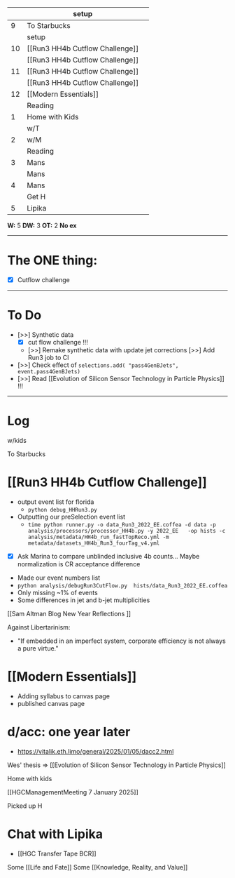 
|     | setup                           |     |
| --- | ------------------------------- | --- |
| 9   | To Starbucks                    |     |
|     | setup                           |     |
| 10  | [[Run3 HH4b Cutflow Challenge]] |     |
|     | [[Run3 HH4b Cutflow Challenge]] |     |
| 11  | [[Run3 HH4b Cutflow Challenge]] |     |
|     | [[Run3 HH4b Cutflow Challenge]] |     |
| 12  | [[Modern Essentials]]           |     |
|     | Reading                         |     |
| 1   | Home with Kids                  |     |
|     | w/T                             |     |
| 2   | w/M                             |     |
|     | Reading                         |     |
| 3   | Mans                            |     |
|     | Mans                            |     |
| 4   | Mans                            |     |
|     | Get H                           |     |
| 5   | Lipika                          |     |

**W:** 5 
**DW:** 3
**OT:**  2
**No ex**

---
# The ONE thing: 
- [x] Cutflow challenge

---
# To Do

- [>>] Synthetic data
	- [x] cut flow challenge !!!
	- [>>] Remake synthetic data with update jet corrections
 [>>] Add Run3 job to CI
- [>>] Check effect of `selections.add( "pass4GenBJets", event.pass4GenBJets)`
- [>>] Read [[Evolution of Silicon Sensor Technology in Particle Physics]] !!!

---

# Log

w/kids

To Starbucks 

# [[Run3 HH4b Cutflow Challenge]]
- output event list for florida
	- `python debug_HHRun3.py`
- Outputting our preSelection event list
	- `time python runner.py -o data_Run3_2022_EE.coffea -d data -p analysis/processors/processor_HH4b.py -y 2022_EE   -op hists -c analysis/metadata/HH4b_run_fastTopReco.yml -m metadata/datasets_HH4b_Run3_fourTag_v4.yml`
- [x] Ask Marina to compare unblinded inclusive 4b counts... Maybe normalization is CR acceptance difference 
- Made our event numbers list
- `python analysis/debugRun3CutFlow.py  hists/data_Run3_2022_EE.coffea`
- Only missing ~1% of events
- Some differences in jet and b-jet multiplicities


[[Sam Altman Blog New Year Reflections ]]


Against Libertarinism: 
- "If embedded in an imperfect system, corporate efficiency is not always a pure virtue."


# [[Modern Essentials]]
- Adding syllabus to canvas page
- published canvas page

# d/acc: one year later
- https://vitalik.eth.limo/general/2025/01/05/dacc2.html


Wes' thesis => 
[[Evolution of Silicon Sensor Technology in Particle Physics]]

Home with kids

[[HGCManagementMeeting 7 January 2025]]

Picked up H

# Chat with Lipika
- [[HGC Transfer Tape BCR]]

Some [[Life and Fate]]
Some [[Knowledge, Reality, and Value]]